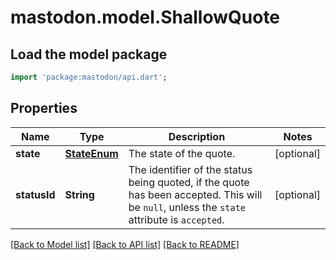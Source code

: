 # mastodon.model.ShallowQuote

## Load the model package
```dart
import 'package:mastodon/api.dart';
```

## Properties
Name | Type | Description | Notes
------------ | ------------- | ------------- | -------------
**state** | [**StateEnum**](StateEnum.md) | The state of the quote. | [optional] 
**statusId** | **String** | The identifier of the status being quoted, if the quote has been accepted. This will be `null`, unless the `state` attribute is `accepted`. | [optional] 

[[Back to Model list]](../README.md#documentation-for-models) [[Back to API list]](../README.md#documentation-for-api-endpoints) [[Back to README]](../README.md)



